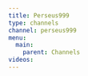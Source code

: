 ```yaml
---
title: Perseus999
type: channels
channel: perseus999
menu:
  main:
    parent: Channels
videos:
---
```

